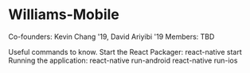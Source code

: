 # Williams-Mobile
Co-founders: Kevin Chang '19, David Ariyibi '19
Members: TBD

Useful commands to know.
Start the React Packager: react-native start
Running the application:  react-native run-android
                          react-native run-ios
